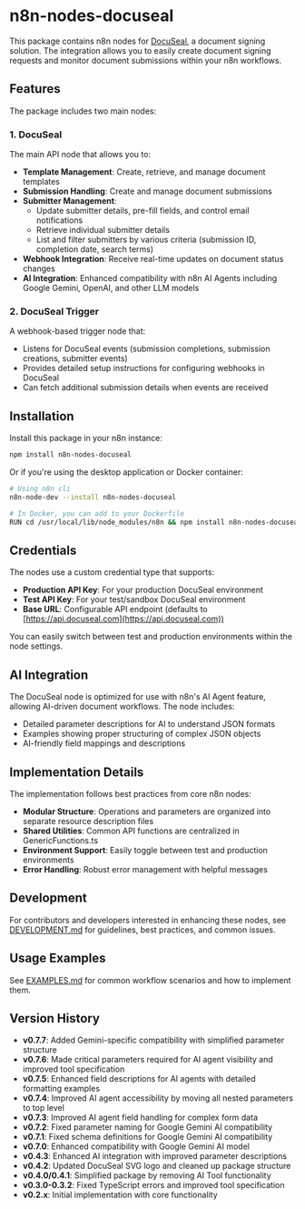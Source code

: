 # n8n-nodes-docuseal

This package contains n8n nodes for [DocuSeal](https://www.docuseal.com), a document signing solution. The integration allows you to easily create document signing requests and monitor document submissions within your n8n workflows.

## Features

The package includes two main nodes:

### 1. DocuSeal

The main API node that allows you to:

- **Template Management**: Create, retrieve, and manage document templates
- **Submission Handling**: Create and manage document submissions
- **Submitter Management**: 
  - Update submitter details, pre-fill fields, and control email notifications
  - Retrieve individual submitter details
  - List and filter submitters by various criteria (submission ID, completion date, search terms)
- **Webhook Integration**: Receive real-time updates on document status changes
- **AI Integration**: Enhanced compatibility with n8n AI Agents including Google Gemini, OpenAI, and other LLM models

### 2. DocuSeal Trigger

A webhook-based trigger node that:

- Listens for DocuSeal events (submission completions, submission creations, submitter events)
- Provides detailed setup instructions for configuring webhooks in DocuSeal
- Can fetch additional submission details when events are received

## Installation

Install this package in your n8n instance:

```bash
npm install n8n-nodes-docuseal
```

Or if you're using the desktop application or Docker container:

```bash
# Using n8n cli
n8n-node-dev --install n8n-nodes-docuseal

# In Docker, you can add to your Dockerfile
RUN cd /usr/local/lib/node_modules/n8n && npm install n8n-nodes-docuseal
```

## Credentials

The nodes use a custom credential type that supports:

- **Production API Key**: For your production DocuSeal environment
- **Test API Key**: For your test/sandbox DocuSeal environment
- **Base URL**: Configurable API endpoint (defaults to [https://api.docuseal.com](https://api.docuseal.com))

You can easily switch between test and production environments within the node settings.

## AI Integration

The DocuSeal node is optimized for use with n8n's AI Agent feature, allowing AI-driven document workflows. The node includes:

- Detailed parameter descriptions for AI to understand JSON formats
- Examples showing proper structuring of complex JSON objects
- AI-friendly field mappings and descriptions

## Implementation Details

The implementation follows best practices from core n8n nodes:

- **Modular Structure**: Operations and parameters are organized into separate resource description files
- **Shared Utilities**: Common API functions are centralized in GenericFunctions.ts
- **Environment Support**: Easily toggle between test and production environments
- **Error Handling**: Robust error management with helpful messages

## Development

For contributors and developers interested in enhancing these nodes, see [DEVELOPMENT.md](./DEVELOPMENT.md) for guidelines, best practices, and common issues.

## Usage Examples

See [EXAMPLES.md](./EXAMPLES.md) for common workflow scenarios and how to implement them.

## Version History

- **v0.7.7**: Added Gemini-specific compatibility with simplified parameter structure
- **v0.7.6**: Made critical parameters required for AI agent visibility and improved tool specification
- **v0.7.5**: Enhanced field descriptions for AI agents with detailed formatting examples
- **v0.7.4**: Improved AI agent accessibility by moving all nested parameters to top level
- **v0.7.3**: Improved AI agent field handling for complex form data
- **v0.7.2**: Fixed parameter naming for Google Gemini AI compatibility
- **v0.7.1**: Fixed schema definitions for Google Gemini AI compatibility
- **v0.7.0**: Enhanced compatibility with Google Gemini AI model
- **v0.4.3**: Enhanced AI integration with improved parameter descriptions
- **v0.4.2**: Updated DocuSeal SVG logo and cleaned up package structure
- **v0.4.0/0.4.1**: Simplified package by removing AI Tool functionality
- **v0.3.0-0.3.2**: Fixed TypeScript errors and improved tool specification
- **v0.2.x**: Initial implementation with core functionality
